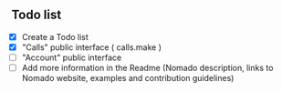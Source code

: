 ##  Todo list

-   [x] Create a Todo list  
-   [x] "Calls" public interface ( calls.make )
-   [ ] "Account" public interface  
-   [ ] Add more information in the Readme (Nomado description, links to Nomado website, examples and contribution guidelines)